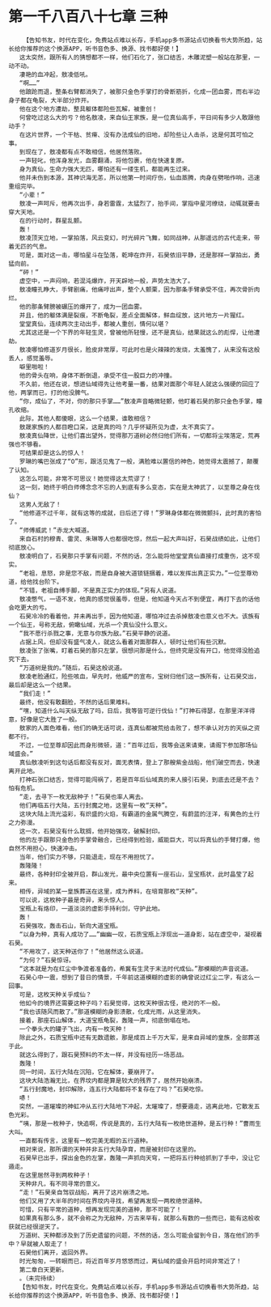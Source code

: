 # 第一千八百八十七章 三种
        【告知书友，时代在变化，免费站点难以长存，手机app多书源站点切换看书大势所趋，站长给你推荐的这个换源APP，听书音色多、换源、找书都好使！】
       这太突然，跟所有人的猜想都不一样，他们石化了，张口结舌，木雕泥塑一般站在那里，一动不动。
       凄艳的血冲起，敖凌低吼。
       “啊……”
       他踉跄而退，整条右臂都消失了，被那只金色手掌打的骨断筋折，化成一团血雾，而右半边身子都在龟裂，大半部分炸开。
       他在这个地方遭劫，整具躯体都险些瓦解，被重创！
       何曾吃过这么大的亏？他名敖凌，来自仙王家族，是一位真仙高手，平日间有多少人敢跟他动手？
       在这片世界，一个干枯、贫瘠、没有办法成仙的旧地，却险些让人击杀，这是何其可怕之事。
       到现在了，敖凌都有点不敢相信，他居然落败。
       一声轻叱，他浑身发光，血雾翻涌，将他包裹，他在快速复原。
       身为真仙，生命力强大无匹，哪怕还有一缕生机，都能再生过来。
       他并未伤到本源，其神识海无恙，所以他第一时间疗伤，仙血蒸腾，肉身在劈啪作响，迅速重组完毕。
       “小辈！”
       敖凌一声呵斥，他再次出手，身若雷霆，太猛烈了，抬手间，掌指中星河缭绕，动辄就要击穿大天地。
       在的行动时，群星乱颤。
       轰！
       敖凌顶天立地，一掌拍落，风云变幻，时光碎片飞舞，如同战神，从那遥远的古代走来，带着无匹的气息。
       可是，面对这一击，哪怕星斗在坠落，乾坤在炸开，石昊依旧平静，还是那样一掌拍出，勇猛向前。
       “砰！”
       虚空中，一声闷响，若混沌爆炸，开天辟地一般，声势太浩大了。
       敖凌瞳孔睁大，手臂剧痛，他痛哼出声，整个人颤栗，因为那条手臂承受不住，再次骨折肉烂。
       他的那条臂膀被碾压的爆开了，成为一团血雾。
       并且，他的躯体满是裂痕，不断龟裂，差点全面解体，鲜血绽放，这片地方一片猩红。
       堂堂真仙，连续两次主动出手，都被人重创，情何以堪？
       尤其这还是一个下界的年轻生灵，曾被他所轻慢，还不是真仙，结果就这么的彪悍，让他遭劫。
       敖凌哪怕修道岁月很长，脸皮非常厚，可此时也是火辣辣的发烧，太羞愧了，从来没有这般丢人，感觉羞辱。
       噼里啪啦！
       他的骨头在响，身体不断倒退，承受不住一股巨力的冲撞。
       不久前，他还在说，想进仙域得先让他考量一番，结果对面那个年轻人就这么强硬的回应了他，两掌而已，打的他没脾气。
       “你，成仙了，不对，你的那只手掌……”敖凌声音略微轻颤，他盯着石昊的那只金色手掌，瞳孔收缩。
       此际，其他人都傻眼，这么一个结果，谁敢相信？
       敖晟家族的人都目瞪口呆，这是真的吗？几乎怀疑所见为虚，太不真实了。
       敖凌真仙降世，让他们喜出望外，觉得那万道树必然归他们所有，一切都将尘埃落定，荒再强也不够看。
       可结果却是这么的惊人！
       罗琳的嘴巴张成了“O”形，跟活见鬼了一般，满脸难以置信的神色，她觉得太震撼了，颠覆了认知。
       这怎么可能，非常不可思议！她觉得这太荒谬了！
       这一刻，她终于明白师傅念念不忘的人到底有多么变态，实在是太神武了，以至尊之身在伐仙？
       这男人无敌了！
       “他修道不过千年，就有这等的成就，日后还了得！”罗琳身体都在微微颤抖，此时真的害怕了。
       “师傅威武！”赤龙大喊道。
       来自石村的穆青、雷灵、朱琳等人也都很吃惊，然后一起大声叫好，石昊战绩如此，让他们彻底放心。
       敖凌明白了，石昊那只手掌有问题，不然的话，怎么能将他堂堂真仙直接打成重伤，这不现实。
       “老祖，息怒，非是您不敌，而是自身被大道锁链捆着，难以发挥出真正实力。”一位至尊劝道，给他找台阶下。
       “不错，老祖自缚手脚，不是真正实力的体现。”另有人说道。
       敖凌憋气，一语不发，他真的感觉很羞辱，但是，他知道今天占不到便宜，再打下去的话他会吃更大的亏。
       石昊冷冷的看着他，并未再出手，因为他知道，哪怕冲过去杀掉敖凌也意义也不大。该族有一个仙王，号称无敌，俯瞰仙域，光杀一个真仙没什么意义。
       “我不愿行杀戮之事，无意与你族为敌。”石昊平静的说道。
       占据上风，但却没有盛气凌人，就这么看着对面那群人，顿时让他们有些沉默。
       敖凌张了张嘴，盯着石昊的那只左掌，很想问那是什么，但终究是没有开口，他觉得没脸追究下去。
       “万道树是我的。”随后，石昊这般说道。
       敖凌老脸通红，险些咳血，早先时，他威严的宣布，宝树归他们这一族所有，让石昊交出，最后却是这么一个结果。
       “我们走！”
       最终，他没有敢翻脸，不然的话后果难料。
       “嘿，知道什么叫天纵无敌了吗，日后，我等皆可逆行伐仙！”打神石得瑟，在那里洋洋得意，好像是它大胜了一般。
       敖家的人面色难看，他们的确无话可说，连真仙都被荒给击败了，想不承认对方的天纵之资都不行。
       不过，一位至尊却因此而身形微顿，道：“百年过后，我等会送来请柬，请阁下参加那场仙域盛会。”
       真仙敖凌听到这句话后都没有反对，面无表情，登上了那艘紫金战船，他们破空而去，快速离开此地。
       打神石张口结舌，觉得可能闯祸了，若是百年后仙域真的来人接引石昊，到底去还是不去？怕有危机。
       “走，去寻下一枚无敌种子！”石昊也率人离去。
       他们再临五行大陆，五行封魔之地，这里有一枚“天种”。
       这块大陆上流光溢彩，有炽盛的火焰，有霸道的金属气腾空，有蔚蓝的汪洋，有黄色的土行之力弥漫。
       这一次，石昊没有什么耽搁，他开始强攻，破解封印。
       他的左手跟那只金色的手掌骨融合，已经得到检验，威能巨大，可以将真仙的手臂打爆，他自然不用担心，快速冲击。
       当年，他们实力不够，只能退走，现在不用担忧了。
       轰隆隆！
       最终，各种封印全被开启，群山发光，最中央位置有一座石山，呈宝瓶状，此时晶莹了起来。
       相传，异域的某一皇族葬送在这里，成为养料，在培育那枚“天种”。
       可以说，这枚种子最是奇异，来头惊人。
       宝瓶上有烙印，一道淡淡的虚影手持利剑，守护此地。
       轰！
       石昊强攻，轰击石山，斩向大道宝瓶。
       “以身为种，真有人成功了……”幽幽一叹，石质宝瓶上浮现出一道身影，站在虚空中，凝视着石昊。
       “不用攻了，这天种送你了！”他居然这么说道。
       “为何？”石昊惊讶。
       “这本就是为在红尘中争渡者准备的，希冀有生灵于末法时代成仙。”那模糊的声音说道。
       石昊心中一震，想到了昔日的情景，千年前这道模糊的虚影的确曾说过红尘二字，有这么一回事。
       可是，这枚天种关乎成仙？
       他如今的境界还需要这种子吗？石昊觉得，这枚天种很古怪，绝对的不一般。
       “我也该随风而散了。”那道模糊的身影溃散，化成光雨，从这里消失。
       接着，那座石山解体，大道宝瓶龟裂，轰隆一声，彻底倒塌在地。
       一个拳头大的罐子飞出，内有一枚天种！
       除此之外，石质宝瓶中还有无数遗骸，那是成百上千万大军，是来自异域的皇族，全部葬送于此。
       就这么得到了，跟石昊预料的不太一样，并没有经历一场恶战。
       轰隆！
       同一时间，五行大陆在沉陷，它在解体，要崩开了。
       这块大陆浩瀚无比，在界坟内都是算是较大的残界了，居然开始崩溃。
       “五行封魔地，封印解除，连五行大陆都将不复存在了吗？”石昊吃惊。
       哧！
       突然，一道璀璨的神虹冲从五行大陆地下冲起，太璀璨了，想要遁走，逃离此地，它散发五色光彩。
       “咦，那是一枚种子，快追啊，传说是真的，五行大陆有一枚绝世道种，是五行种！”曹雨生大叫。
       一直都有传言，这里有一枚完美无暇的五行道种。
       相对来说，那所谓的天种并非五行大陆孕育，而是被封印在这里的。
       石昊早已出手，探出金色的左掌，轰隆一声抓向天穹，一把将五行种给抓到了手中，没让它遁走。
       在这里居然寻到两枚种子！
       天种非凡，有不同寻常的意义。
       “走！”石昊亲自驾驭战船，离开了这片崩溃之地。
       他们又用了大半年的时间在界坟内寻找，希望再发现一两枚绝世道种。
       可惜，只有平常的道种，想再发现完美的道种，那不可能了！
       如果真有那么多，就不会称之为无敌种，万古来罕有，就那么有数的一些而已，能有这般收获就已经很逆天了。
       万道树、天种都涉及到了历史遗留的问题，不然的话，怎么可能会留到今日，落在他们的手中？早就被人取走了！
       石昊他们离开，返回外界。
       时光匆匆，一转眼而已，将近百年岁月悠悠而过，离仙域的盛会开启时间非常近了！
       第二章白天更新。
       。（未完待续）
       【告知书友，时代在变化，免费站点难以长存，手机app多书源站点切换看书大势所趋，站长给你推荐的这个换源APP，听书音色多、换源、找书都好使！】